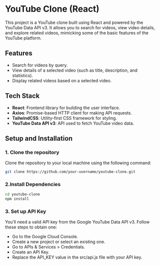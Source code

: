 # YouTube Clone (React)

This project is a YouTube clone built using React and powered by the YouTube Data API v3. It allows you to search for videos, view video details, and explore related videos, mimicking some of the basic features of the YouTube platform.

## Features
- Search for videos by query.
- View details of a selected video (such as title, description, and statistics).
- Display related videos based on a selected video.

## Tech Stack
- **React**: Frontend library for building the user interface.
- **Axios**: Promise-based HTTP client for making API requests.
- **TailwindCSS**: Utility-first CSS framework for styling.
- **YouTube Data API v3**: API used to fetch YouTube video data.

## Setup and Installation

### 1. Clone the repository
Clone the repository to your local machine using the following command:

```bash
git clone https://github.com/your-username/youtube-clone.git
```
### 2.Install Dependencies
```bash
cd youtube-clone
npm install
```
### 3. Set up API Key

You’ll need a valid API key from the Google YouTube Data API v3. Follow these steps to obtain one:

- Go to the Google Cloud Console.
- Create a new project or select an existing one.
- Go to APIs & Services > Credentials.
- Create an API Key.
- Replace the API_KEY value in the src/api.js file with your API key.
